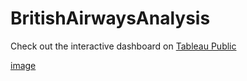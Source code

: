# BritishAirwaysAnalysis

Check out the interactive dashboard on [Tableau Public](https://public.tableau.com/views/britishAirwaysReview_17193803310600/Dashboard1?:language=en-US&publish=yes&:sid=&:display_count=n&:origin=viz_share_link)

[image](https://github.com/csendranshi/BritishAirwaysAnalysis/blob/main/Dashboard%201.png)
